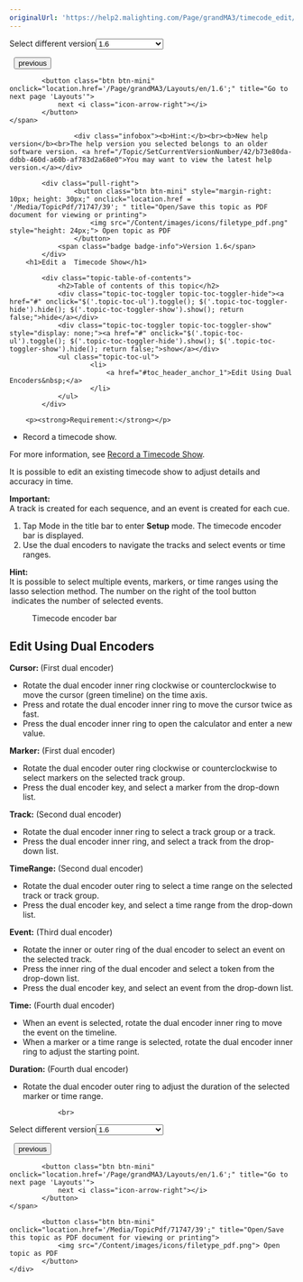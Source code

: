 ```yaml
---
originalUrl: 'https://help2.malighting.com/Page/grandMA3/timecode_edit/en/1.6'
---
```


<div class="topic-navigation">

<div class="pull-right">
	<span class="pull-left">


<div class="pull-left">
<form action="/Topic/SetCurrentVersionNumber" class="form-inline" id="frmTagSelector" method="post">	<span class="form-mini">
		<div class="input-prepend"><span class="add-on">Select different version</span><select autocomplete="off" id="versionNumberId" name="versionNumberId" onchange="$(this).closest('#frmTagSelector').submit();" style="width: 120px;"><option value="">- latest -</option>
<option value="10">1.0</option>
<option value="32">1.1</option>
<option value="35">1.2</option>
<option value="36">1.3</option>
<option value="37">1.4</option>
<option value="38">1.5</option>
<option selected="selected" value="39">1.6</option>
<option value="40">1.7</option>
<option value="42">1.8</option>
</select></div>
		<input data-val="true" data-val-number="The field Int32 must be a number." data-val-required="The Int32 field is required." id="ProductId" name="ProductId" type="hidden" value="16">
		<input id="CurrentGuid" name="CurrentGuid" type="hidden" value="b73e80da-ddbb-460d-a60b-af783d2a68e0">
	</span>
</form></div>&nbsp;	</span>
	<span class="pull-right" style="white-space: nowrap;">
			<button class="btn btn-mini" onclick="location.href='/Page/grandMA3/timecode_record_external/en/1.6'; " title="Go to previous page 'Record an external timecode show'">
				<i class="icon-arrow-left"></i> previous
			</button>

			<button class="btn btn-mini" onclick="location.href='/Page/grandMA3/Layouts/en/1.6';" title="Go to next page 'Layouts'">
				next <i class="icon-arrow-right"></i> 
			</button>
	</span>
</div>
<div class="clear-fix" style="margin-bottom: 10px"></div>
</div>

					<div class="infobox"><b>Hint:</b><br><b>New help version</b><br>The help version you selected belongs to an older software version. <a href="/Topic/SetCurrentVersionNumber/42/b73e80da-ddbb-460d-a60b-af783d2a68e0">You may want to view the latest help version.</a></div>

			<div class="pull-right">
					<button class="btn btn-mini" style="margin-right: 10px; height: 30px;" onclick="location.href = '/Media/TopicPdf/71747/39'; " title="Open/Save this topic as PDF document for viewing or printing">
						<img src="/Content/images/icons/filetype_pdf.png" style="height: 24px;"> Open topic as PDF
					</button>
				<span class="badge badge-info">Version 1.6</span>
			</div>
		<h1>Edit a  Timecode Show</h1>

			<div class="topic-table-of-contents">
				<h2>Table of contents of this topic</h2>
				<div class="topic-toc-toggler topic-toc-toggler-hide"><a href="#" onclick="$('.topic-toc-ul').toggle(); $('.topic-toc-toggler-hide').hide(); $('.topic-toc-toggler-show').show(); return false;">hide</a></div>
				<div class="topic-toc-toggler topic-toc-toggler-show" style="display: none;"><a href="#" onclick="$('.topic-toc-ul').toggle(); $('.topic-toc-toggler-hide').show(); $('.topic-toc-toggler-show').hide(); return false;">show</a></div>
				<ul class="topic-toc-ul">
						<li>
							<a href="#toc_header_anchor_1">Edit Using Dual Encoders&nbsp;</a>
						</li>
				</ul>
			</div>

		<p><strong>Requirement:</strong></p>

<ul>
	<li>Record a timecode show.&nbsp;</li>
</ul>

<p>For more information, see <a href="/Topic/b2b8c515-9ac2-4a0d-9e40-a28a8f2d17ff">Record a Timecode Show</a>.&nbsp;</p>

<p>It is possible to edit an existing timecode show to adjust details and accuracy in time.&nbsp;&nbsp;</p>

<div class="important"><strong>Important:</strong><br>
A track is created for each sequence, and an event is created for each cue.</div>

<ol>
	<li>Tap <span class="softkey">Mode</span>&nbsp;in the title bar to enter <strong>Setup</strong> mode. The timecode encoder bar is displayed.</li>
	<li>Use the dual encoders to navigate the tracks and select events or time ranges.</li>
</ol>

<div class="tip"><strong>Hint:</strong><br>
It is possible to select multiple events, markers, or time ranges using the lasso selection method. The number on the right of the tool button&nbsp;<img alt="" src="/Media/Image/icon_select-15_v0-1.png">&nbsp;indicates the number of selected events.&nbsp;</div>

<figure class="caption"><img alt="" src="/Media/Image/window_timecode_encoder-bar.png">
<figcaption>Timecode encoder bar</figcaption>
</figure>

<a name="toc_header_anchor_1" id="toc_header_anchor_1" class="topic-toc-item"></a><h2><a id="edit_using_dual_encoders" name="edit_using_dual_encoders"></a>Edit Using Dual Encoders&nbsp;</h2>

<p><strong>Cursor:&nbsp;</strong>(First dual encoder)</p>

<ul>
	<li>Rotate the dual encoder inner ring clockwise or counterclockwise to move the cursor (green timeline) on the time axis.</li>
	<li>Press and rotate the dual encoder inner ring to move the cursor twice as fast.</li>
	<li>Press the dual encoder inner ring to open the calculator and enter a new value.</li>
</ul>

<p><strong>Marker:</strong>&nbsp;(First dual encoder)</p>

<ul>
	<li>Rotate the dual encoder outer ring clockwise or counterclockwise to select markers on the selected track group.</li>
	<li>Press the dual encoder key, and select a marker from the drop-down list.&nbsp;</li>
</ul>

<p><strong>Track:</strong>&nbsp;(Second dual encoder)</p>

<ul>
	<li>Rotate the dual encoder inner ring to select a track group or a track.</li>
	<li>Press the dual encoder inner ring, and select a track from the drop-down list.</li>
</ul>

<p><strong>TimeRange:</strong>&nbsp;(Second dual encoder)</p>

<ul>
	<li>Rotate the dual encoder outer ring to select a time range on the selected track or track group.</li>
	<li>Press the dual encoder key, and select a time range from the drop-down list.</li>
</ul>

<p><strong>Event:</strong>&nbsp;(Third dual encoder)</p>

<ul>
	<li>Rotate the inner or outer ring of the dual encoder to select an event on the selected track.</li>
	<li>Press the inner ring of the dual encoder and select a token from the drop-down list.</li>
	<li>Press the dual encoder key, and select an event from the drop-down list.</li>
</ul>

<p><strong>Time:</strong>&nbsp;(Fourth dual encoder)</p>

<ul>
	<li>When an event is selected, rotate the dual encoder inner ring to move the event on the timeline.</li>
	<li>When a marker or a time range is selected, rotate the dual encoder inner ring to adjust the starting point.&nbsp;</li>
</ul>

<p><strong>Duration:</strong>&nbsp;(Fourth dual encoder)</p>

<ul>
	<li>Rotate the dual encoder outer ring to adjust the duration of the selected marker or time range.</li>
</ul>


				<br>
<div class="topic-navigation">

<div class="pull-right">
	<span class="pull-left">


<div class="pull-left">
<form action="/Topic/SetCurrentVersionNumber" class="form-inline" id="frmTagSelector" method="post">	<span class="form-mini">
		<div class="input-prepend"><span class="add-on">Select different version</span><select autocomplete="off" id="versionNumberId" name="versionNumberId" onchange="$(this).closest('#frmTagSelector').submit();" style="width: 120px;"><option value="">- latest -</option>
<option value="10">1.0</option>
<option value="32">1.1</option>
<option value="35">1.2</option>
<option value="36">1.3</option>
<option value="37">1.4</option>
<option value="38">1.5</option>
<option selected="selected" value="39">1.6</option>
<option value="40">1.7</option>
<option value="42">1.8</option>
</select></div>
		<input data-val="true" data-val-number="The field Int32 must be a number." data-val-required="The Int32 field is required." id="ProductId" name="ProductId" type="hidden" value="16">
		<input id="CurrentGuid" name="CurrentGuid" type="hidden" value="b73e80da-ddbb-460d-a60b-af783d2a68e0">
	</span>
</form></div>&nbsp;	</span>
	<span class="pull-right" style="white-space: nowrap;">
			<button class="btn btn-mini" onclick="location.href='/Page/grandMA3/timecode_record_external/en/1.6'; " title="Go to previous page 'Record an external timecode show'">
				<i class="icon-arrow-left"></i> previous
			</button>

			<button class="btn btn-mini" onclick="location.href='/Page/grandMA3/Layouts/en/1.6';" title="Go to next page 'Layouts'">
				next <i class="icon-arrow-right"></i> 
			</button>
	</span>
</div>
	<div class="clear-fix"></div>
	<div class="pull-right">
	
			<button class="btn btn-mini" onclick="location.href='/Media/TopicPdf/71747/39';" title="Open/Save this topic as PDF document for viewing or printing">
				<img src="/Content/images/icons/filetype_pdf.png"> Open topic as PDF
			</button>
	</div>
<div class="clear-fix" style="margin-bottom: 10px"></div>
</div>

	
